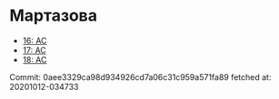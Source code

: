 # Мартазова
- [16: AC](16.md)
- [17: AC](17.md)
- [18: AC](18.md)

Commit: 0aee3329ca98d934926cd7a06c31c959a571fa89
 fetched at: 20201012-034733
